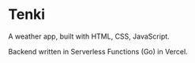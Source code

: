 # Tenki

A weather app, built with HTML, CSS, JavaScript.

Backend written in Serverless Functions (Go) in Vercel.
